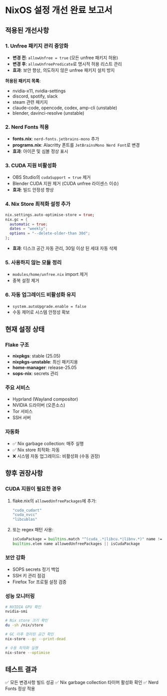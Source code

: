 # NixOS 설정 개선 완료 보고서

## 적용된 개선사항

### 1. Unfree 패키지 관리 중앙화
- **변경 전**: `allowUnfree = true` (모든 unfree 패키지 허용)
- **변경 후**: `allowUnfreePredicate`로 명시적 허용 리스트 관리
- **효과**: 보안 향상, 의도하지 않은 unfree 패키지 설치 방지

**허용된 패키지 목록**:
- nvidia-x11, nvidia-settings
- discord, spotify, slack
- steam 관련 패키지
- claude-code, opencode, codex, amp-cli (unstable)
- blender, davinci-resolve (unstable)

### 2. Nerd Fonts 적용
- **fonts.nix**: `nerd-fonts.jetbrains-mono` 추가
- **programs.nix**: Alacritty 폰트를 `JetBrainsMono Nerd Font`로 변경
- **효과**: 아이콘 및 심볼 정상 표시

### 3. CUDA 지원 비활성화
- OBS Studio의 `cudaSupport = true` 제거
- Blender CUDA 지원 제거 (CUDA unfree 라이센스 이슈)
- **효과**: 빌드 안정성 향상

### 4. Nix Store 최적화 설정 추가
```nix
nix.settings.auto-optimise-store = true;
nix.gc = {
  automatic = true;
  dates = "weekly";
  options = "--delete-older-than 30d";
};
```
- **효과**: 디스크 공간 자동 관리, 30일 이상 된 세대 자동 삭제

### 5. 사용하지 않는 모듈 정리
- `modules/home/unfree.nix` import 제거
- 중복 설정 제거

### 6. 자동 업그레이드 비활성화 유지
- `system.autoUpgrade.enable = false`
- 수동 제어로 시스템 안정성 확보

## 현재 설정 상태

### Flake 구조
- **nixpkgs**: stable (25.05)
- **nixpkgs-unstable**: 최신 패키지용
- **home-manager**: release-25.05
- **sops-nix**: secrets 관리

### 주요 서비스
- Hyprland (Wayland compositor)
- NVIDIA 드라이버 (오픈소스)
- Tor 서비스
- SSH 서버

### 자동화
- ✅ Nix garbage collection: 매주 실행
- ✅ Nix store 최적화: 자동
- ❌ 시스템 자동 업그레이드: 비활성화 (수동 권장)

## 향후 권장사항

### CUDA 지원이 필요한 경우
1. flake.nix의 `allowedUnfreePackages`에 추가:
   ```nix
   "cuda_cudart"
   "cuda_nvcc"
   "libcublas"
   ```
2. 또는 regex 패턴 사용:
   ```nix
   isCudaPackage = builtins.match "^(cuda_.*|libcu.*|libnv.*)" name != null;
   builtins.elem name allowedUnfreePackages || isCudaPackage
   ```

### 보안 강화
- SOPS secrets 정기 백업
- SSH 키 관리 점검
- Firefox Tor 프로필 설정 검증

### 성능 모니터링
```bash
# NVIDIA GPU 확인
nvidia-smi

# Nix store 크기 확인
du -sh /nix/store

# GC 이후 정리된 공간 확인
nix-store --gc --print-dead

# 수동 최적화 실행
nix-store --optimise
```

## 테스트 결과
✅ 모든 변경사항 빌드 성공
✅ Nix garbage collection 타이머 활성화 확인
✅ Nerd Fonts 정상 적용
